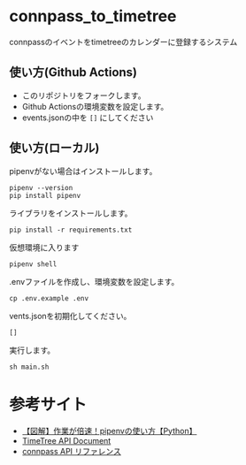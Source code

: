 # connpass_to_timetree
connpassのイベントをtimetreeのカレンダーに登録するシステム

## 使い方(Github Actions)
- このリポジトリをフォークします。
- Github Actionsの環境変数を設定します。
- events.jsonの中を ```[]``` にしてください

## 使い方(ローカル)
pipenvがない場合はインストールします。
```
pipenv --version
pip install pipenv
```
ライブラリをインストールします。
```
pip install -r requirements.txt
```
仮想環境に入ります
```
pipenv shell
```
.envファイルを作成し、環境変数を設定します。
```
cp .env.example .env
```
vents.jsonを初期化してください。
```
[]
```
実行します。
```
sh main.sh
```


# 参考サイト
- [【図解】作業が倍速！pipenvの使い方【Python】](https://zenn.dev/nekoallergy/articles/py-env-pipenv01)
- [TimeTree API Document](https://developers.timetreeapp.com/ja/docs/api/calendar-app)
- [connpass API リファレンス](https://connpass.com/about/api/)
